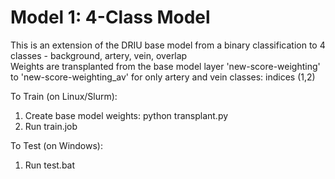 # Model 1: 4-Class Model
This is an extension of the DRIU base model from a binary classification to 4 classes - background, artery, vein, overlap  
Weights are transplanted from the base model layer 'new-score-weighting' to 'new-score-weighting_av' for only artery and vein classes: indices (1,2)

To Train (on Linux/Slurm):
1.	Create base model weights: python transplant.py
2.	Run train.job

To Test (on Windows):
1.	Run test.bat
